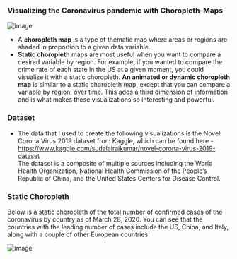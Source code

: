 ### Visualizing the Coronavirus pandemic with Choropleth-Maps

![image](https://user-images.githubusercontent.com/47194856/78949800-bea10f80-7a9a-11ea-85f1-7bc8d6a3d96f.png)

- A **choropleth map** is a type of thematic map where areas or regions are shaded in proportion to a given data variable.
- **Static choropleth** maps are most useful when you want to compare a desired variable by region. For example, if you wanted to compare     the crime rate of each state in the US at a given moment, you could visualize it with a static choropleth.
**An animated or dynamic choropleth map** is similar to a static choropleth map, except that you can compare a variable by region, over       time. This adds a third dimension of information and is what makes these visualizations so interesting and powerful.

### Dataset
- The data that I used to create the following visualizations is the Novel Corona Virus 2019 dataset from Kaggle, 
  which can be found here - https://www.kaggle.com/sudalairajkumar/novel-corona-virus-2019-dataset   
  The dataset is a composite of multiple sources including the World Health Organization, National Health Commission of the People’s         Republic of China, and the United States Centers for Disease Control.
  
  
### Static Choropleth
Below is a static choropleth of the total number of confirmed cases of the coronavirus by country as of March 28, 2020. You can see that the countries with the leading number of cases include the US, China, and Italy, along with a couple of other European countries.

![image](https://user-images.githubusercontent.com/47194856/78950461-ca8dd100-7a9c-11ea-8126-f7440314ce10.png)



